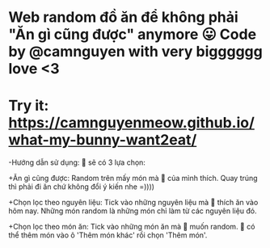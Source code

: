 # Web random đồ ăn để không phải "Ăn gì cũng được" anymore 😛 Code by @camnguyen with very bigggggg love <3
# Try it: https://camnguyenmeow.github.io/what-my-bunny-want2eat/

-Hướng dẫn sử dụng: 🐰 sẽ có 3 lựa chọn:

+Ăn gì cũng được: Random trên mấy món mà 🐰 của mình thích. Quay trúng thì phải đi ăn chứ không đổi ý kiến nhe =))))

+Chọn lọc theo nguyên liệu: Tick vào những nguyên liệu mà 🐰 thích ăn vào hôm nay. Những món random là những món chỉ làm từ các nguyên liệu đó.

+Chọn lọc theo món ăn: Tick vào những món ăn mà 🐰 muốn random. 🐰 có thể thêm món vào ô 'Thêm món khác' rồi chọn 'Thêm món'. 

